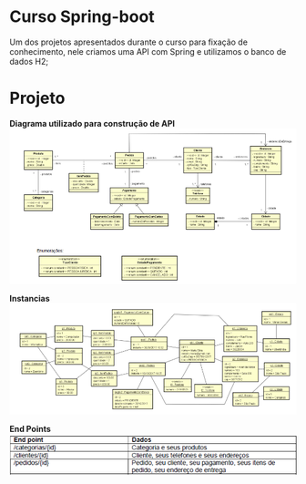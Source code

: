 # Curso Spring-boot

Um dos projetos apresentados durante o curso para fixação de conhecimento, nele criamos uma API com Spring e utilizamos o banco de dados H2; 

# Projeto 

<strong>Diagrama utilizado para construção de API </strong>
![Screenshot](info/modelo_conceitual.PNG)

<strong>Instancias</strong>
![Screenshot](info/instancias.PNG)

<strong>End Points</br></strong>
![Screenshot](info/end_points.PNG)
